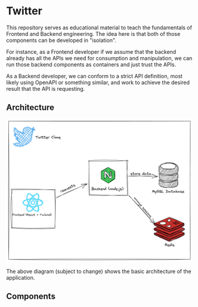 # Twitter

This repository serves as educational material to teach the fundamentals of Frontend and Backend engineering. The idea here is that both of those components can be developed in "isolation".

For instance, as a Frontend developer if we assume that the backend already has all the APIs we need for consumption and manipulation, we can run those backend components as containers and just trust the APIs.

As a Backend developer, we can conform to a strict API definition, most likely using OpenAPI or something similar, and work to achieve the desired result that the API is requesting.

## Architecture

<img src="./diagrams/twitter-clone-architecture.png" alt="Twitter Clone Architecture" width="500px" />

The above diagram (subject to change) shows the basic architecture of the application.

## Components
